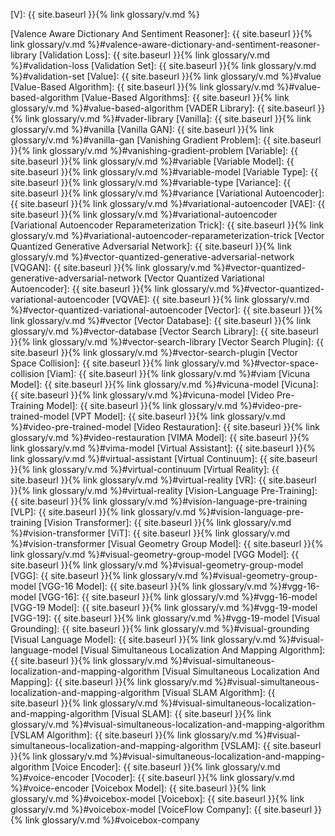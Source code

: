 [V]: {{ site.baseurl }}{% link glossary/v.md %}

[Valence Aware Dictionary And Sentiment Reasoner]: {{ site.baseurl }}{% link glossary/v.md %}#valence-aware-dictionary-and-sentiment-reasoner-library
[Validation Loss]: {{ site.baseurl }}{% link glossary/v.md %}#validation-loss
[Validation Set]: {{ site.baseurl }}{% link glossary/v.md %}#validation-set
[Value]: {{ site.baseurl }}{% link glossary/v.md %}#value
[Value-Based Algorithm]: {{ site.baseurl }}{% link glossary/v.md %}#value-based-algorithm
[Value-Based Algorithms]: {{ site.baseurl }}{% link glossary/v.md %}#value-based-algorithm
[VADER Library]: {{ site.baseurl }}{% link glossary/v.md %}#vader-library
[Vanilla]: {{ site.baseurl }}{% link glossary/v.md %}#vanilla
[Vanilla GAN]: {{ site.baseurl }}{% link glossary/v.md %}#vanilla-gan
[Vanishing Gradient Problem]: {{ site.baseurl }}{% link glossary/v.md %}#vanishing-gradient-problem
[Variable]: {{ site.baseurl }}{% link glossary/v.md %}#variable
[Variable Model]: {{ site.baseurl }}{% link glossary/v.md %}#variable-model
[Variable Type]: {{ site.baseurl }}{% link glossary/v.md %}#variable-type
[Variance]: {{ site.baseurl }}{% link glossary/v.md %}#variance
[Variational Autoencoder]: {{ site.baseurl }}{% link glossary/v.md %}#variational-autoencoder
[VAE]: {{ site.baseurl }}{% link glossary/v.md %}#variational-autoencoder
[Variational Autoencoder Reparameterization Trick]: {{ site.baseurl }}{% link glossary/v.md %}#variational-autoencoder-reparameterization-trick
[Vector Quantized Generative Adversarial Network]: {{ site.baseurl }}{% link glossary/v.md %}#vector-quantized-generative-adversarial-network
[VQGAN]: {{ site.baseurl }}{% link glossary/v.md %}#vector-quantized-generative-adversarial-network
[Vector Quantized Variational Autoencoder]: {{ site.baseurl }}{% link glossary/v.md %}#vector-quantized-variational-autoencoder
[VQVAE]: {{ site.baseurl }}{% link glossary/v.md %}#vector-quantized-variational-autoencoder
[Vector]: {{ site.baseurl }}{% link glossary/v.md %}#vector
[Vector Database]: {{ site.baseurl }}{% link glossary/v.md %}#vector-database
[Vector Search Library]: {{ site.baseurl }}{% link glossary/v.md %}#vector-search-library
[Vector Search Plugin]: {{ site.baseurl }}{% link glossary/v.md %}#vector-search-plugin
[Vector Space Collision]: {{ site.baseurl }}{% link glossary/v.md %}#vector-space-collision
[Viam]: {{ site.baseurl }}{% link glossary/v.md %}#viam
[Vicuna Model]: {{ site.baseurl }}{% link glossary/v.md %}#vicuna-model
[Vicuna]: {{ site.baseurl }}{% link glossary/v.md %}#vicuna-model
[Video Pre-Training Model]: {{ site.baseurl }}{% link glossary/v.md %}#video-pre-trained-model
[VPT Model]: {{ site.baseurl }}{% link glossary/v.md %}#video-pre-trained-model
[Video Restauration]: {{ site.baseurl }}{% link glossary/v.md %}#video-restauration
[VIMA Model]: {{ site.baseurl }}{% link glossary/v.md %}#vima-model
[Virtual Assistant]: {{ site.baseurl }}{% link glossary/v.md %}#virtual-assistant
[Virtual Continuum]: {{ site.baseurl }}{% link glossary/v.md %}#virtual-continuum
[Virtual Reality]: {{ site.baseurl }}{% link glossary/v.md %}#virtual-reality
[VR]: {{ site.baseurl }}{% link glossary/v.md %}#virtual-reality
[Vision-Language Pre-Training]: {{ site.baseurl }}{% link glossary/v.md %}#vision-language-pre-training
[VLP]: {{ site.baseurl }}{% link glossary/v.md %}#vision-language-pre-training
[Vision Transformer]: {{ site.baseurl }}{% link glossary/v.md %}#vision-transformer
[ViT]: {{ site.baseurl }}{% link glossary/v.md %}#vision-transformer
[Visual Geometry Group Model]: {{ site.baseurl }}{% link glossary/v.md %}#visual-geometry-group-model
[VGG Model]: {{ site.baseurl }}{% link glossary/v.md %}#visual-geometry-group-model
[VGG]: {{ site.baseurl }}{% link glossary/v.md %}#visual-geometry-group-model
[VGG-16 Model]: {{ site.baseurl }}{% link glossary/v.md %}#vgg-16-model
[VGG-16]: {{ site.baseurl }}{% link glossary/v.md %}#vgg-16-model
[VGG-19 Model]: {{ site.baseurl }}{% link glossary/v.md %}#vgg-19-model
[VGG-19]: {{ site.baseurl }}{% link glossary/v.md %}#vgg-19-model
[Visual Grounding]: {{ site.baseurl }}{% link glossary/v.md %}#visual-grounding
[Visual Language Model]: {{ site.baseurl }}{% link glossary/v.md %}#visual-language-model
[Visual Simultaneous Localization And Mapping Algorithm]: {{ site.baseurl }}{% link glossary/v.md %}#visual-simultaneous-localization-and-mapping-algorithm
[Visual Simultaneous Localization And Mapping]: {{ site.baseurl }}{% link glossary/v.md %}#visual-simultaneous-localization-and-mapping-algorithm
[Visual SLAM Algorithm]: {{ site.baseurl }}{% link glossary/v.md %}#visual-simultaneous-localization-and-mapping-algorithm
[Visual SLAM]: {{ site.baseurl }}{% link glossary/v.md %}#visual-simultaneous-localization-and-mapping-algorithm
[VSLAM Algorithm]: {{ site.baseurl }}{% link glossary/v.md %}#visual-simultaneous-localization-and-mapping-algorithm
[VSLAM]: {{ site.baseurl }}{% link glossary/v.md %}#visual-simultaneous-localization-and-mapping-algorithm
[Voice Encoder]: {{ site.baseurl }}{% link glossary/v.md %}#voice-encoder
[Vocoder]: {{ site.baseurl }}{% link glossary/v.md %}#voice-encoder
[Voicebox Model]: {{ site.baseurl }}{% link glossary/v.md %}#voicebox-model
[Voicebox]: {{ site.baseurl }}{% link glossary/v.md %}#voicebox-model
[VoiceFlow Company]: {{ site.baseurl }}{% link glossary/v.md %}#voicebox-company
